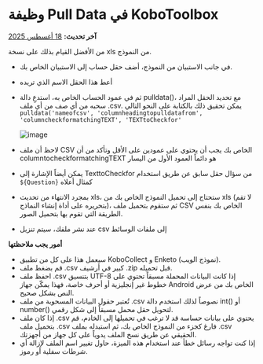 # وظيفة Pull Data في KoboToolbox
**آخر تحديث:** <a href="https://github.com/kobotoolbox/docs/blob/202f8e0e134d0695913bf6c5d5b52449c5e61e5d/source/pull_data_kobotoolbox.md" class="reference">18 أغسطس 2025</a>

من الأفضل القيام بذلك على نسخة xls من النموذج.

-   في جانب الاستبيان من النموذج، أضف حقل حساب إلى الاستبيان الخاص بك.
-   أعط هذا الحقل الاسم الذي تريده
-   ثم في عمود الحساب الخاص به، استدعِ دالة pulldata()، مع تحديد
    الحقل المراد سحبه من أي صف من أي ملف .csv. يمكن تحقيق ذلك
    بالكتابة على النحو التالي
    `pulldata('nameofcsv', 'columnheadingtopulldatafrom', 'columncheckformatchingTEXT', 'TEXTtoCheckfor'`

    ![image](/images/pull_data_kobotoolbox/xls.png)

-   لاحظ أن ملف CSV الخاص بك يجب أن يحتوي على عمودين على الأقل وتأكد من أن
    columntocheckformatchingTEXT هو دائماً العمود الأول من اليسار
-   يمكن أيضاً الإشارة إلى TexttoCheckfor من سؤال حقل سابق عن طريق
    استخدام `${Question}` كمثال أعلاه
-   بمجرد الانتهاء من تحديث xls، ستحتاج إلى تحميل النموذج الخاص بك
    من xls (لا تقم بتحريره على أداة إنشاء النماذج)، ثم ستقوم بتحميل ملف CSV الخاص بك
    بنفس الطريقة التي تقوم بها بتحميل الصور.
-   عند نشر ملفك، سيتم تنزيل csv إلى ملفات الوسائط

**أمور يجب ملاحظتها**

-   سيعمل هذا على كل من تطبيق KoboCollect و Enketo (نموذج الويب).
-   قم بضغط ملف .csv كبير في أرشيف .zip قبل تحميله.
-   احفظ ملف .csv بتنسيق UTF-8 إذا كانت البيانات المحملة مسبقاً تحتوي على خطوط غير إنجليزية
    أو أحرف خاصة، فهذا يمكّن جهاز Android الخاص بك من عرض النص
    بشكل صحيح.
-   تُعتبر حقول البيانات المسحوبة من ملف .csv نصوصاً
    لذلك استخدم دالة int() أو number() لتحويل حقل محمل مسبقاً
    إلى شكل رقمي.
-   إذا كان ملف .csv يحتوي على بيانات حساسة قد لا ترغب في تحميلها إلى
    الخادم، قم بتحميل ملف .csv فارغ كجزء من النموذج الخاص بك، ثم استبدله
    بملف .csv الحقيقي عن طريق نسخ الملف يدوياً على كل جهاز من أجهزتك.
-   إذا كنت تواجه رسائل خطأ عند استخدام هذه الميزة، حاول تغيير اسم الملف لإزالة أي شرطات سفلية أو رموز.